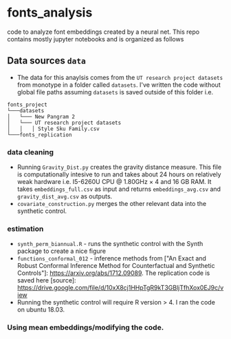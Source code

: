 # fonts_analysis
code to analyze font embeddings created by a neural net. This repo contains mostly jupyter notebooks and is organized as follows

## Data sources `data`
* The data for this anaylsis comes from the `UT research project datasets` from monotype in a folder called `datasets`. I've written the code without global file paths assuming `datasets` is saved outside of this folder i.e. 

```
fonts_project    
└───datasets
│   └─── New Pangram 2
│   └─── UT research project datasets
│   │   │ Style Sku Family.csv
└───fonts_replication
```


### data cleaning
* Running `Gravity_Dist.py` creates the gravity distance measure. This file is computationally intesive to run and takes about 24 hours on relatively weak hardware i.e. I5-6260U CPU @ 1.80GHz × 4 and 16 GB RAM. It takes `embeddings_full.csv` as input and returns `embeddings_avg.csv` and `gravity_dist_avg.csv` as outputs.
* `covariate_construction.py` merges the other relevant data into the synthetic control.

### estimation
* `synth_perm_biannual.R` - runs the synthetic control with the Synth package to create a nice figure
* `functions_conformal_012` - inference methods from ["An Exact and Robust Conformal Inference Method for Counterfactual and Synthetic Controls"]: https://arxiv.org/abs/1712.09089. The replication code is saved here [source]: https://drive.google.com/file/d/10xX8cj1HHpTgR9kT3GBljTfhXox0EJ9c/view
* Running the synthetic control will require R version > 4. I ran the code on ubuntu 18.03. 


### Using mean embeddings/modifying the code.
